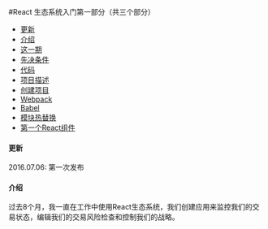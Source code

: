 #React 生态系统入门第一部分（共三个部分）

* <a href="#update">更新</a>
* <a href="#introduction">介绍</a>
* <a href="#installment">这一期</a>
* <a href="#prerequisite">先决条件</a>
* <a href="#code">代码</a>
* <a href="#description">项目描述</a>
* <a href="#creation">创建项目</a>
* <a href="#webpack">Webpack</a>
* <a href="#babel">Babel</a>
* <a href="#hot">模块热替换</a>
* <a href="#component">第一个React组件</a>

<h4 id="update"> 更新</h4>
 <p>2016.07.06: 第一次发布</p>

<h4 id="introduction"> 介绍</h4>

<p>过去8个月，我一直在工作中使用React生态系统，我们创建应用来监控我们的交易状态，编辑我们的交易风险检查和控制我们的战略。</p>
